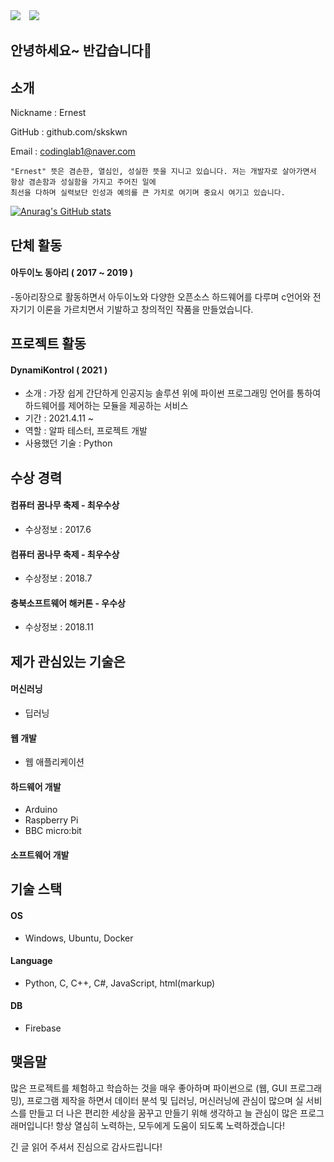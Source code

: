 <div>
    <a href="https://hits.seeyoufarm.com"><img src="https://hits.seeyoufarm.com/api/count/incr/badge.svg?url=https%3A%2F%2Fgithub.com%2Fskskwn&count_bg=%2379C83D&title_bg=%23555555&icon=&icon_color=%23E7E7E7&title=hits&edge_flat=false"/></a>
    <img 
        src="https://img.shields.io/github/followers/skskwn?style=social"
        style="height : auto; margin-left : 10px; margin-right : 10px;"/>
</div>

## 안녕하세요~ 반갑습니다👋

## 소개

Nickname : Ernest

GitHub : github.com/skskwn

Email : codinglab1@naver.com

```
"Ernest" 뜻은 겸손한, 열심인, 성실한 뜻을 지니고 있습니다. 저는 개발자로 살아가면서 항상 겸손함과 성실함을 가지고 주어진 일에
최선을 다하며 실력보단 인성과 예의를 큰 가치로 여기며 중요시 여기고 있습니다.
```

[![Anurag's GitHub stats](https://github-readme-stats.vercel.app/api?username=skskwn)](https://github.com/anuraghazra/github-readme-stats)

## 단체 활동

#### 아두이노 동아리 ( 2017 ~ 2019 )
-동아리장으로 활동하면서 아두이노와 다양한 오픈소스 하드웨어를 다루며 c언어와 전자기기 이론을 가르치면서 기발하고 창의적인 작품을 만들었습니다.

## 프로젝트 활동

#### DynamiKontrol ( 2021 )

- 소개 : 가장 쉽게 간단하게 인공지능 솔루션 위에 파이썬 프로그래밍 언어를 통하여 하드웨어를 제어하는 모듈을 제공하는 서비스
- 기간 : 2021.4.11 ~
- 역할 : 알파 테스터, 프로젝트 개발
- 사용했던 기술 : Python

## 수상 경력

#### 컴퓨터 꿈나무 축제 - 최우수상 
- 수상정보 : 2017.6

#### 컴퓨터 꿈나무 축제 - 최우수상 
- 수상정보 : 2018.7

#### 충북소프트웨어 해커톤 - 우수상 
- 수상정보 : 2018.11

## 제가 관심있는 기술은

#### 머신러닝
- 딥러닝

#### 웹 개발
- 웹 애플리케이션

#### 하드웨어 개발
- Arduino
- Raspberry Pi
- BBC micro:bit

#### 소프트웨어 개발

## 기술 스택

#### OS
- Windows, Ubuntu, Docker
#### Language
- Python, C, C++, C#, JavaScript, html(markup)
#### DB
- Firebase
 
## 맺음말
많은 프로젝트를 체험하고 학습하는 것을 매우 좋아하며 파이썬으로 (웹, GUI 프로그래밍), 프로그램 제작을 하면서 데이터 분석 및 딥러닝, 머신러닝에 관심이 많으며 실 서비스를 만들고 더 나은 편리한 세상을 꿈꾸고 만들기 위해 생각하고 늘 관심이 많은 프로그래머입니다! 항상 열심히 노력하는, 모두에게 도움이 되도록 노력하겠습니다!

긴 글 읽어 주셔서 진심으로 감사드립니다!


